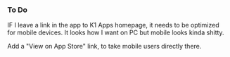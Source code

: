 ### To Do

IF I leave a link in the app to K1 Apps homepage, it needs to be optimized for mobile devices. It looks how I want on PC but mobile looks kinda shitty.

Add a "View on App Store" link, to take mobile users directly there.

